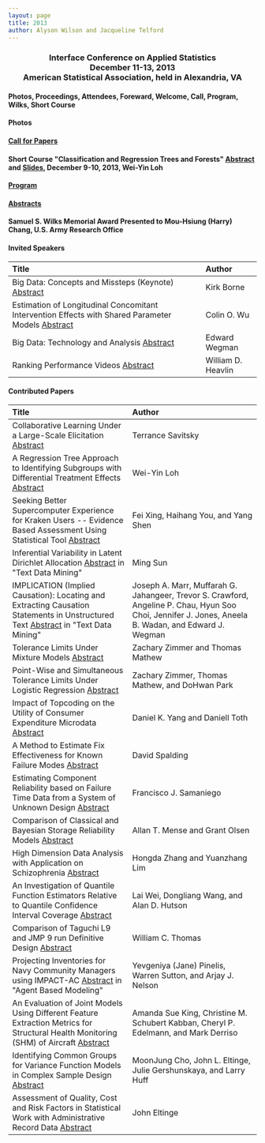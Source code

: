 ```yaml
---
layout: page
title: 2013
author: Alyson Wilson and Jacqueline Telford
---
```

<div align="center"><h3>Interface Conference on Applied Statistics<br>
December 11-13, 2013<br>
American Statistical Association, held in Alexandria, VA</h3></div>


#### Photos, Proceedings, Attendees, Foreward, Welcome, Call, Program, Wilks, Short Course

#### Photos

#### [Call for Papers](https://alysongwilson.github.io/ACAS/DOE7/ICAS1Call_for_Papers.pdf#page=1)

#### Short Course "Classification and Regression Trees and Forests" [Abstract](https://alysongwilson.github.io/ACAS/DOE7/ICAS1TutorialAbstract.pdf#page=1) and [Slides](https://alysongwilson.github.io/ACAS/DOE7/ICAS1TutorialSlides.pdf#page=1), December 9-10, 2013, Wei-Yin Loh

#### [Program](https://alysongwilson.github.io/ACAS/DOE7/finalagenda13.pdf)

#### [Abstracts](https://alysongwilson.github.io/ACAS/DOE7/ICAS1Abstracts.pdf#page=1)

#### Samuel S. Wilks Memorial Award Presented to Mou-Hsiung (Harry) Chang, U.S. Army Research Office

#### Invited Speakers

| Title | Author |
| :--- | :--- |
| Big Data: Concepts and Missteps (Keynote) [Abstract](https://alysongwilson.github.io/ACAS/DOE7/ICAS1Abstracts.pdf#page=1) | Kirk Borne |
| Estimation of Longitudinal Concomitant Intervention Effects with Shared Parameter Models [Abstract](https://alysongwilson.github.io/ACAS/DOE7/ICAS1Abstracts.pdf#page=11) | Colin O. Wu |
| Big Data: Technology and Analysis [Abstract](https://alysongwilson.github.io/ACAS/DOE7/ICAS1Abstracts.pdf#page=10) | Edward Wegman |
| Ranking Performance Videos [Abstract](https://alysongwilson.github.io/ACAS/DOE7/ICAS1Abstracts.pdf#page=22) | William D. Heavlin |


#### Contributed Papers

| Title | Author |
| :--- | :--- |
| Collaborative Learning Under a Large-Scale Elicitation [Abstract](https://alysongwilson.github.io/ACAS/DOE7/ICAS1Abstracts.pdf#page=2) | Terrance Savitsky |
| A Regression Tree Approach to Identifying Subgroups with Differential Treatment Effects [Abstract](https://alysongwilson.github.io/ACAS/DOE7/ICAS1Abstracts.pdf#page=3) | Wei-Yin Loh |
| Seeking Better Supercomputer Experience for Kraken Users -- Evidence Based Assessment Using Statistical Tool [Abstract](https://alysongwilson.github.io/ACAS/DOE7/ICAS1Abstracts.pdf#page=4) | Fei Xing, Haihang You, and Yang Shen |
| Inferential Variability in Latent Dirichlet Allocation [Abstract](https://alysongwilson.github.io/ACAS/DOE7/ICAS1Abstracts.pdf#page=5) in "Text Data Mining" | Ming Sun |
| IMPLICATION (Implied Causation): Locating and Extracting Causation Statements in Unstructured Text [Abstract](https://alysongwilson.github.io/ACAS/DOE7/ICAS1Abstracts.pdf#page=6) in "Text Data Mining" | Joseph A. Marr, Muffarah G. Jahangeer, Trevor S. Crawford, Angeline P. Chau, Hyun Soo Choi, Jennifer J. Jones, Aneela B. Wadan, and Edward J. Wegman |
| Tolerance Limits Under Mixture Models [Abstract](https://alysongwilson.github.io/ACAS/DOE7/ICAS1Abstracts.pdf#page=7) | Zachary Zimmer and Thomas Mathew |
| Point-Wise and Simultaneous Tolerance Limits Under Logistic Regression [Abstract](https://alysongwilson.github.io/ACAS/DOE7/ICAS1Abstracts.pdf#page=8) | Zachary Zimmer, Thomas Mathew, and DoHwan Park |
| Impact of Topcoding on the Utility of Consumer Expenditure Microdata [Abstract](https://alysongwilson.github.io/ACAS/DOE7/ICAS1Abstracts.pdf#page=9) | Daniel K. Yang and Daniell Toth |
| A Method to Estimate Fix Effectiveness for Known Failure Modes [Abstract](https://alysongwilson.github.io/ACAS/DOE7/ICAS1Abstracts.pdf#page=12) | David Spalding |
| Estimating Component Reliability based on Failure Time Data from a System of Unknown Design [Abstract](https://alysongwilson.github.io/ACAS/DOE7/ICAS1Abstracts.pdf#page=13) | Francisco J. Samaniego |
| Comparison of Classical and Bayesian Storage Reliability Models [Abstract](https://alysongwilson.github.io/ACAS/DOE7/ICAS1Abstracts.pdf#page=14) | Allan T. Mense and Grant Olsen |
| High Dimension Data Analysis with Application on Schizophrenia [Abstract](https://alysongwilson.github.io/ACAS/DOE7/ICAS1Abstracts.pdf#page=15) | Hongda Zhang and Yuanzhang Lim |
| An Investigation of Quantile Function Estimators Relative to Quantile Confidence Interval Coverage [Abstract](https://alysongwilson.github.io/ACAS/DOE7/ICAS1Abstracts.pdf#page=16) | Lai Wei, Dongliang Wang, and Alan D. Hutson |
| Comparison of Taguchi L9 and JMP 9 run Definitive Design [Abstract](https://alysongwilson.github.io/ACAS/DOE7/ICAS1Abstracts.pdf#page=17) | William C. Thomas |
| Projecting Inventories for Navy Community Managers using IMPACT-AC [Abstract](https://alysongwilson.github.io/ACAS/DOE7/ICAS1Abstracts.pdf#page=18) in "Agent Based Modeling" | Yevgeniya (Jane) Pinelis, Warren Sutton, and Arjay J. Nelson |
| An Evaluation of Joint Models Using Different Feature Extraction Metrics for Structural Health Monitoring (SHM) of Aircraft [Abstract](https://alysongwilson.github.io/ACAS/DOE7/ICAS1Abstracts.pdf#page=19) | Amanda Sue King, Christine M. Schubert Kabban, Cheryl P. Edelmann, and Mark Derriso |
| Identifying Common Groups for Variance Function Models in Complex Sample Design [Abstract](https://alysongwilson.github.io/ACAS/DOE7/ICAS1Abstracts.pdf#page=20) | MoonJung Cho, John L. Eltinge, Julie Gershunskaya, and Larry Huff |
| Assessment of Quality, Cost and Risk Factors in Statistical Work with Administrative Record Data [Abstract](https://alysongwilson.github.io/ACAS/DOE7/ICAS1Abstracts.pdf#page=21) | John Eltinge |
